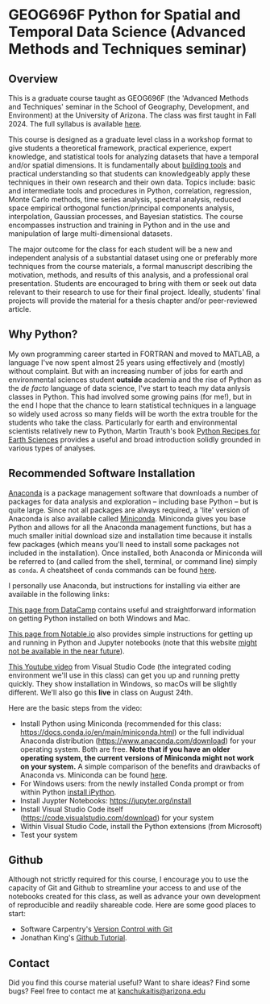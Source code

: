 # GEOG696F Python for Spatial and Temporal Data Science (Advanced Methods and Techniques seminar)

## Overview
This is a graduate course taught as GEOG696F (the 'Advanced Methods and Techniques' seminar in the School of Geography, Development, and Environment) at the University of Arizona.  The class was first taught in Fall 2024.  The full syllabus is available [here](https://github.com/kanchukaitis/geog696f_space_time_methods/blob/main/geog696f_syllabus.pdf).

This course is designed as a graduate level class in a workshop format to give students a theoretical framework, practical experience, expert knowledge, and statistical tools for analyzing datasets that have a temporal and/or spatial dimensions. It is fundamentally about [building tools](https://agupubs.onlinelibrary.wiley.com/doi/full/10.1029/2011EO500010) and practical understanding so that students can knowledgeably apply these techniques in their own research and their own data.  Topics include: basic and intermediate tools and procedures in Python, correlation, regression, Monte Carlo methods, time series analysis, spectral analysis, reduced space empirical orthogonal function/principal components analysis, interpolation, Gaussian processes, and Bayesian statistics.  The course encompasses instruction and training in Python and in the use and manipulation of large multi-dimensional datasets.

The major outcome for the class for each student will be a new and independent analysis of a substantial dataset using one or preferably more techniques from the course materials, a formal manuscript describing the motivation, methods, and results of this analysis, and a professional oral presentation.  Students are encouraged to bring with them or seek out data relevant to their research to use for their final project.  Ideally, students' final projects will provide the material for a thesis chapter and/or peer-reviewed article. 
 
## Why Python? 
My own programming career started in FORTRAN and moved to MATLAB, a language I've now spent almost 25 years using effectively and (mostly) without complaint.   But with an increasing number of jobs for earth and environmental sciences student **outside** academia and the rise of Python as the _de facto_ language of data science, I've start to teach my data anlysis classes in Python.  This had involved some growing pains (for me!), but in the end I hope that the chance to learn statistical techniques in a language so widely used across so many fields will be worth the extra trouble for the students who take the class.  Particularly for earth and environmental scientists relatively new to Python, Martin Trauth's book [Python Recipes for Earth Sciences](https://link.springer.com/book/10.1007/978-3-031-07719-7) provides a useful and broad introduction solidly grounded in various types of analyses.  

## Recommended Software Installation 
[Anaconda](https://www.anaconda.com/download) is a package management software that downloads a number of packages for data analysis and exploration – including base Python – but is quite large.  Since not all packages are always required, a 'lite' version of Anaconda is also available called [Miniconda](https://docs.conda.io/projects/miniconda/en/latest/miniconda-install.html).  Miniconda gives you base Python and allows for all the Anaconda management functions, but has a much smaller initial download size and installation time because it installs few packages (which means you'll need to install some packages not included in the installation). Once installed, both Anaconda or Miniconda will be referred to (and called from the shell, terminal, or command line) simply as `conda`.  A cheatsheet of `conda` commands can be found [here](https://conda.io/projects/conda/en/latest/user-guide/cheatsheet.html). 

I personally use Anaconda, but instructions for installing via either are available in the following links:

[This page from DataCamp](https://www.datacamp.com/blog/how-to-install-python) contains useful and straightforward information on getting Python installed on both Windows and Mac.  

[This page from Notable.io](https://noteable.io/jupyter-notebook/install-jupyter-notebook/) also provides simple instructions for getting up and running in Python and Jupyter notebooks (note that this website [might not be available in the near future](https://community.noteable.io/c/announcements-4da7da/noteable-is-terminating-its-platform-and-services)). 

[This Youtube video](https://www.youtube.com/watch?v=h1sAzPojKMg&ab_channel=VisualStudioCode) from Visual Studio Code (the integrated coding environment we'll use in this class) can get you up and running pretty quickly. They show installation in Windows, so macOs will be slightly different.  We'll also go this **live** in class on August 24th. 

Here are the basic steps from the video:
* Install Python using Miniconda (recommended for this class: https://docs.conda.io/en/main/miniconda.html) or the full individual Anaconda distribution (https://www.anaconda.com/download) for your operating system.  Both are free.  **Note that if you have an older operating system, the current versions of Miniconda might not work on your system.**  A simple comparison of the benefits and drawbacks of Anaconda vs. Miniconda can be found [here](https://www.earthdatascience.org/workshops/setup-earth-analytics-python/setup-git-bash-conda/).
* For Windows users: from the newly installed Conda prompt or from within Python [install iPython](https://ipython.readthedocs.io/en/stable/install/install.html#quick-install).
* Install Juypter Notebooks: https://jupyter.org/install
* Install Visual Studio Code itself (https://code.visualstudio.com/download) for your system
* Within Visual Studio Code, install the Python extensions (from Microsoft)
* Test your system 

## Github

Although not strictly required for this course, I encourage you to use the capacity of Git and Github to streamline your access to and use of the notebooks created for this class, as well as advance your own development of reproducible and readily shareable code.  Here are some good places to start:

* Software Carpentry's [Version Control with Git](https://swcarpentry.github.io/git-novice/)
* Jonathan King's [Github Tutorial](https://jonking93.github.io/Github-Tutorial-Workshop/workshop/welcome). 

## Contact

Did you find this course material useful?  Want to share ideas?  Find some bugs? Feel free to contact me at [kanchukaitis@arizona.edu](mailto:kanchukaitis@arizona.edu)
